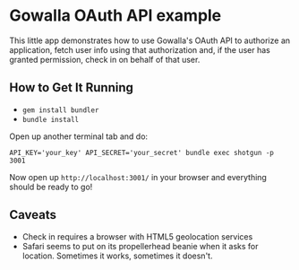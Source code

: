# Gowalla OAuth API example

This little app demonstrates how to use Gowalla's OAuth API to authorize an application, fetch user info using that authorization and, if the user has granted permission, check in on behalf of that user.

## How to Get It Running

- `gem install bundler`
- `bundle install`

Open up another terminal tab and do:

    API_KEY='your_key' API_SECRET='your_secret' bundle exec shotgun -p 3001

Now open up `http://localhost:3001/` in your browser and everything should be ready to go!

## Caveats

- Check in requires a browser with HTML5 geolocation services
- Safari seems to put on its propellerhead beanie when it asks for location. Sometimes it works, sometimes it doesn't.
